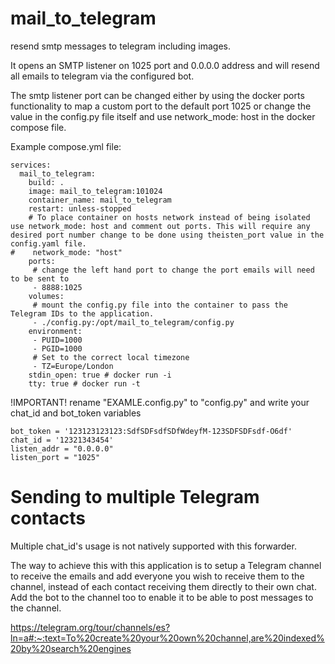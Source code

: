 # mail_to_telegram
resend smtp messages to telegram including images. 

It opens an SMTP listener on 1025 port and 0.0.0.0 address and will resend all emails to telegram via the configured bot.

The smtp listener port can be changed either by using the docker ports functionality to map a custom port to the default port 1025 or change the value in the config.py file itself and use network_mode: host in the docker compose file.

Example compose.yml file:

```
services:
  mail_to_telegram:
    build: .
    image: mail_to_telegram:101024
    container_name: mail_to_telegram
    restart: unless-stopped
    # To place container on hosts network instead of being isolated use network_mode: host and comment out ports. This will require any desired port number change to be done using theisten_port value in the config.yaml file.
#    network_mode: "host"
    ports:
     # change the left hand port to change the port emails will need to be sent to
     - 8888:1025
    volumes:
     # mount the config.py file into the container to pass the Telegram IDs to the application.
     - ./config.py:/opt/mail_to_telegram/config.py
    environment:
     - PUID=1000
     - PGID=1000
     # Set to the correct local timezone
     - TZ=Europe/London
    stdin_open: true # docker run -i
    tty: true # docker run -t

```

!IMPORTANT!
rename "EXAMLE.config.py" to "config.py" and write your chat_id and bot_token variables

```
bot_token = '123123123123:SdfSDFsdfSDfWdeyfM-123SDFSDFsdf-O6df'
chat_id = '12321343454'
listen_addr = "0.0.0.0"
listen_port = "1025"
```

# Sending to multiple Telegram contacts

Multiple chat_id's usage is not natively supported with this forwarder. 

The way to achieve this with this application is to setup a Telegram channel to receive the emails and add everyone you wish to receive them to the channel, instead of each contact receiving them directly to their own chat. Add the bot to the channel too to enable it to be able to post messages to the channel.

https://telegram.org/tour/channels/es?ln=a#:~:text=To%20create%20your%20own%20channel,are%20indexed%20by%20search%20engines

